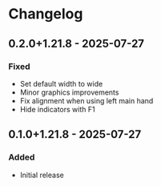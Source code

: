 # Changelog

## 0.2.0+1.21.8 - 2025-07-27

### Fixed

- Set default width to wide
- Minor graphics improvements
- Fix alignment when using left main hand
- Hide indicators with F1

## 0.1.0+1.21.8 - 2025-07-27

### Added

- Initial release
